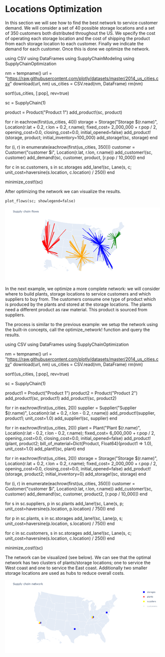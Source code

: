 # Locations Optimization

In this section we will see how to find the best network to service customer demand. We will consider a set of 40 possible storage locations and a set of 350 customers both distributed throughout the US. We specify the cost of operating each storage location and the cost of shipping the product from each storage location to each customer. Finally we indicate the demand for each customer. Once this is done we optimize the network.

using CSV
using DataFrames
using SupplyChainModeling
using SupplyChainOptimization

nm = tempname()
url = "https://raw.githubusercontent.com/plotly/datasets/master/2014_us_cities.csv"
download(url, nm)
us_cities = CSV.read(nm, DataFrame)
rm(nm)

sort!(us_cities, [:pop], rev=true)

sc = SupplyChain(1)

product = Product("Product 1")
add_product!(sc, product)

for r in eachrow(first(us_cities, 40))
    storage = Storage("Storage $(r.name)", Location(r.lat + 0.2, r.lon + 0.2, r.name);
            fixed_cost= 2_000_000 + r.pop / 2,
            opening_cost=0.0,
            closing_cost=0.0,
            initial_opened=false)
    add_product!(storage, product; initial_inventory=100_000)
    add_storage!(sc, storage)
end

for (i, r) in enumerate(eachrow(first(us_cities, 350)))
    customer = Customer("customer $i", Location(r.lat, r.lon, r.name))
    add_customer!(sc, customer)
    add_demand!(sc, customer, product, [r.pop / 10_000])
end

for c in sc.customers, s in sc.storages
    add_lane!(sc, Lane(s, c; unit_cost=haversine(s.location, c.location) / 250))
end

minimize_cost!(sc)

After optimizing the network we can visualize the results.

```
plot_flows(sc; showlegend=false)
```

![optimized locations](./assets/getting_started.png)

In the next example, we optimize a more complete network: we will consider where to build plants, storage locations to service customers and which suppliers to buy from. The customers consume one type of product which is produced by the plants and stored at the storage locations. The plants need a different product as raw material. This product is sourced from suppliers.

The process is similar to the previous example: we setup the network using the built-in concepts, call the optimize_network! function and query the results.

using CSV
using DataFrames
using SupplyChainOptimization

nm = tempname()
url = "https://raw.githubusercontent.com/plotly/datasets/master/2014_us_cities.csv"
download(url, nm)
us_cities = CSV.read(nm, DataFrame)
rm(nm)

sort!(us_cities, [:pop], rev=true)

sc = SupplyChain(1)

product1 = Product("Product 1")
product2 = Product("Product 2")
add_product!(sc, product1)
add_product!(sc, product2)

for r in eachrow(first(us_cities, 20))
    supplier = Supplier("Supplier $(r.name)", Location(r.lat + 0.2, r.lon - 0.2, r.name))
    add_product!(supplier, product1; unit_cost=1.0)
    add_supplier!(sc, supplier)
end

for r in eachrow(first(us_cities, 20))
    plant = Plant("Plant $(r.name)", Location(r.lat - 0.2, r.lon - 0.2, r.name);
            fixed_cost= 6_000_000 + r.pop / 2,
            opening_cost=0.0,
            closing_cost=0.0,
            initial_opened=false)
    add_product!(plant, product2; bill_of_material=Dict{Product, Float64}(product1 => 1.0), unit_cost=1.0)
    add_plant!(sc, plant)
end

for r in eachrow(first(us_cities, 20))
    storage = Storage("Storage $(r.name)", Location(r.lat + 0.2, r.lon + 0.2, r.name);
            fixed_cost= 2_000_000 + r.pop / 2,
            opening_cost=0.0,
            closing_cost=0.0,
            initial_opened=false)
    add_product!(storage, product2; initial_inventory=0)
    add_storage!(sc, storage)
end

for (i, r) in enumerate(eachrow(first(us_cities, 350)))
    customer = Customer("customer $i", Location(r.lat, r.lon, r.name))
    add_customer!(sc, customer)
    add_demand!(sc, customer, product2, [r.pop / 10_000])
end

for s in sc.suppliers, p in sc.plants
    add_lane!(sc, Lane(s, p; unit_cost=haversine(s.location, p.location) / 750))
end

for p in sc.plants, s in sc.storages
    add_lane!(sc, Lane(p, s; unit_cost=haversine(p.location, s.location) / 750))
end

for c in sc.customers, s in sc.storages
    add_lane!(sc, Lane(s, c; unit_cost=haversine(s.location, c.location) / 250))
end

minimize_cost!(sc)

The network can be visualized (see below). We can see that the optimal network has two clusters of plants/storage locations; one to service the West coast and one to service the East coast. Additionally two smaller storage locations are used as hubs to reduce overall costs.

![optimized locations](./assets/optimizing_locations_network.png)
